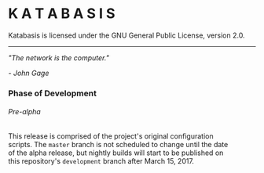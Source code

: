 # K A T A B A S I S

Katabasis is licensed under the GNU General Public License, version 2.0.

---

*"The network is the computer."*

*- John Gage*

### Phase of Development

###### Pre-alpha

This release is comprised of the project's original configuration  
scripts. The `master` branch is not scheduled to change until the date  
of the alpha release, but nightly builds will start to be published on  
this repository's `development` branch after March 15, 2017.
